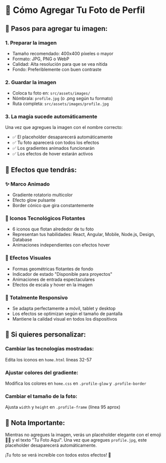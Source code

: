# 📸 Cómo Agregar Tu Foto de Perfil

## 🎯 Pasos para agregar tu imagen:

### 1. **Preparar la imagen**
   - Tamaño recomendado: 400x400 píxeles o mayor
   - Formato: JPG, PNG o WebP
   - Calidad: Alta resolución para que se vea nítida
   - Fondo: Preferiblemente con buen contraste

### 2. **Guardar la imagen**
   - Coloca tu foto en: `src/assets/images/`
   - Nómbrala: `profile.jpg` (o .png según tu formato)
   - Ruta completa: `src/assets/images/profile.jpg`

### 3. **La magia sucede automáticamente**
   Una vez que agregues la imagen con el nombre correcto:
   - ✅ El placeholder desaparecerá automáticamente
   - ✅ Tu foto aparecerá con todos los efectos
   - ✅ Los gradientes animados funcionarán
   - ✅ Los efectos de hover estarán activos

## 🎨 Efectos que tendrás:

### ✨ **Marco Animado**
- Gradiente rotatorio multicolor
- Efecto glow pulsante
- Border cónico que gira constantemente

### 🚀 **Iconos Tecnológicos Flotantes**
- 6 iconos que flotan alrededor de tu foto
- Representan tus habilidades: React, Angular, Mobile, Node.js, Design, Database
- Animaciones independientes con efectos hover

### 🌟 **Efectos Visuales**
- Formas geométricas flotantes de fondo
- Indicador de estado "Disponible para proyectos"
- Animaciones de entrada espectaculares
- Efectos de escala y hover en la imagen

### 📱 **Totalmente Responsivo**
- Se adapta perfectamente a móvil, tablet y desktop
- Los efectos se optimizan según el tamaño de pantalla
- Mantiene la calidad visual en todos los dispositivos

## 🔧 Si quieres personalizar:

### Cambiar las tecnologías mostradas:
Edita los iconos en `home.html` líneas 32-57

### Ajustar colores del gradiente:
Modifica los colores en `home.css` en `.profile-glow` y `.profile-border`

### Cambiar el tamaño de la foto:
Ajusta `width` y `height` en `.profile-frame` (línea 95 aprox)

## 📝 Nota Importante:
Mientras no agregues la imagen, verás un placeholder elegante con el emoji 👨‍💻 y el texto "Tu Foto Aquí". Una vez que agregues `profile.jpg`, este placeholder desaparecerá automáticamente.

¡Tu foto se verá increíble con todos estos efectos! 🎉